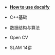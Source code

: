
* [**How to use docsify**](./docs/how-to-use-docsify.md)
  
* C++基础

* 数据结构与算法

* Open CV 

* SLAM 14讲

  

  

